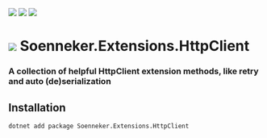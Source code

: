 [![](https://img.shields.io/nuget/v/soenneker.extensions.httpclient.svg?style=for-the-badge)](https://www.nuget.org/packages/soenneker.extensions.httpclient/)
[![](https://img.shields.io/github/actions/workflow/status/soenneker/soenneker.extensions.httpclient/publish-package.yml?style=for-the-badge)](https://github.com/soenneker/soenneker.extensions.httpclient/actions/workflows/publish-package.yml)
[![](https://img.shields.io/nuget/dt/soenneker.extensions.httpclient.svg?style=for-the-badge)](https://www.nuget.org/packages/soenneker.extensions.httpclient/)

# ![](https://user-images.githubusercontent.com/4441470/224455560-91ed3ee7-f510-4041-a8d2-3fc093025112.png) Soenneker.Extensions.HttpClient
### A collection of helpful HttpClient extension methods, like retry and auto (de)serialization

## Installation

```
dotnet add package Soenneker.Extensions.HttpClient
```
